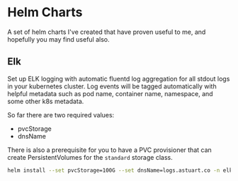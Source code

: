 # Helm Charts

A set of helm charts I've created that have proven useful to me, and hopefully
you may find useful also.

## Elk

Set up ELK logging with automatic fluentd log aggregation for all stdout logs in
your kubernetes cluster. Log events will be tagged automatically with helpful
metadata such as pod name, container name, namespace, and some other k8s
metadata.

So far there are two required values:
- pvcStorage
- dnsName

There is also a prerequisite for you to have a PVC provisioner that can create
PersistentVolumes for the `standard` storage class.


```bash
helm install --set pvcStorage=100G --set dnsName=logs.astuart.co -n elk elk-cluster-addon
```
